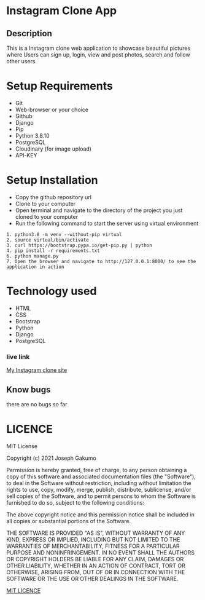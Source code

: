 # Instagram Clone App
## Description
This is a Instagram clone web application to showcase beautiful pictures where Users can sign up, login, view and post photos, search and follow other users.



# Setup Requirements
- Git
- Web-browser or your choice
- Github
- Django
- Pip
- Python 3.8.10
- PostgreSQL
- Cloudinary (for image upload)
- API-KEY
# Setup Installation
- Copy the github repository url
- Clone to your computer
- Open terminal and navigate to the directory of the project you just cloned to your computer
- Run the following command to start the server using virtual environment
``` 
1. python3.8 -m venv --without-pip virtual
2. source virtual/bin/activate
3. curl https://bootstrap.pypa.io/get-pip.py | python
4. pip install -r requirements.txt
6. python manage.py 
7. Open the browser and navigate to http://127.0.0.1:8000/ to see the application in action

```
# Technology used
- HTML
- CSS
- Bootstrap
- Python
- Django
- PostgreSQL

### live link
<a href="https://instagramjoe.herokuapp.com/login/">My Instagram clone site</a>
## Know bugs
there are no bugs so far
# LICENCE 
MIT License

Copyright (c) 2021 Joseph Gakumo

Permission is hereby granted, free of charge, to any person obtaining a copy
of this software and associated documentation files (the "Software"), to deal
in the Software without restriction, including without limitation the rights
to use, copy, modify, merge, publish, distribute, sublicense, and/or sell
copies of the Software, and to permit persons to whom the Software is
furnished to do so, subject to the following conditions:

The above copyright notice and this permission notice shall be included in all
copies or substantial portions of the Software.

THE SOFTWARE IS PROVIDED "AS IS", WITHOUT WARRANTY OF ANY KIND, EXPRESS OR
IMPLIED, INCLUDING BUT NOT LIMITED TO THE WARRANTIES OF MERCHANTABILITY,
FITNESS FOR A PARTICULAR PURPOSE AND NONINFRINGEMENT. IN NO EVENT SHALL THE
AUTHORS OR COPYRIGHT HOLDERS BE LIABLE FOR ANY CLAIM, DAMAGES OR OTHER
LIABILITY, WHETHER IN AN ACTION OF CONTRACT, TORT OR OTHERWISE, ARISING FROM,
OUT OF OR IN CONNECTION WITH THE SOFTWARE OR THE USE OR OTHER DEALINGS IN THE
SOFTWARE.

<a href="https://choosealicense.com/licenses/mit/#">MIT LICENCE</a>
